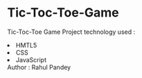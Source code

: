 # Tic-Toc-Toe-Game
Tic-Toc-Toe Game Project
technology used :
<li>HMTL5</li>
<li>CSS</li>
<li>JavaScript</li>
Author : Rahul Pandey
